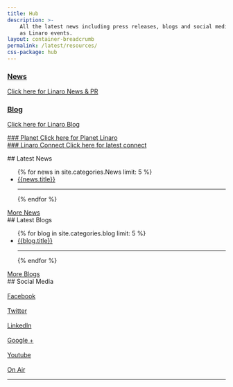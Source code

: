 ```yaml
---
title: Hub
description: >-
    All the latest news including press releases, blogs and social media as well
    as Linaro events.
layout: container-breadcrumb
permalink: /latest/resources/
css-package: hub
---
```


<div class="row hub-row">
<div class="col-sm-3 hub-block">
<a href="/blog/"><div class="hub-block-inner light hub-green" markdown="1">

### News
Click here for Linaro News &amp; PR

</div></a>
</div>
<div class="col-sm-3 hub-block">
<a href="/blog/"><div class="hub-block-inner light hub-blue" markdown="1">

### Blog
Click here for Linaro Blog

</div></a>
</div>
<div class="col-sm-3 hub-block">
<a href="/planet/"><div class="hub-block-inner light hub-pink" markdown="1">
### Planet
Click here for Planet Linaro
</div></a>
</div>
<div class="col-sm-3 hub-block">
<a href="https://connect.linaro.org"><div class="hub-block-inner light hub-grey" markdown="1">
### Linaro Connect
Click here for latest connect
</div></a>
</div>
<p>
</p>
</div>

<div class="row hub-row">
<div class="col-sm-4 text-center" markdown="1">
## Latest News
<ul class="nav nav-stacked">
{% for news in site.categories.News limit: 5 %}
<a href="{{news.url}}"><li>{{news.title}}</li></a><hr>
{% endfor %}
</ul>
<a href="/news/" class="btn btn-primary center-block">More News</a>
</div>

<div class="col-sm-4 text-center" markdown="1">
## Latest Blogs
<ul class="nav nav-stacked">
{% for blog in site.categories.blog limit: 5 %}
<a href="{{blog.url}}"><li>{{blog.title}}</li></a><hr>
{% endfor %}
</ul>
<a href="/blog/" class="btn btn-primary center-block">More Blogs</a>
</div>

<div class="col-sm-4" markdown="1">
## Social Media
<div class="row no-padding">
<div class="col-xs-4 hub-social-media-icon text-center">
<a href="https://wwww.facebook.com/{{site.data.company.facebook_username}}"><i class="icon-facebook"></i><br>
Facebook
</a>
</div>

<div class="col-xs-4 hub-social-media-icon text-center">
<a href="https://www.twitter.com/{{site.data.company.twitter_username}}"><i class="icon-twitter"></i><br>
Twitter
</a>
</div>
<div class="col-xs-4 hub-social-media-icon text-center">
<a href="https://www.linkedin.com/company/{{site.data.company.linkedin_username}}"><i class="icon-linkedin"></i><br>
LinkedIn
</a>
</div>
<div class="col-xs-4 hub-social-media-icon text-center">
<a href="https://plus.google.com/{{site.data.company.google_plus_username}}"><i class="icon-gplus"></i><br>
Google +
</a>
</div>
<div class="col-xs-4 hub-social-media-icon text-center">
<a href="https://www.youtube.com/user/{{site.data.company.youtube_username}}?sub_confirmation=1"><i class="icon-youtube"></i><br>
Youtube
</a>
</div>
<div class="col-xs-4 hub-social-media-icon text-center">
<a href="https://www.youtube.com/user/linaroOnAir?sub_confirmation=1"><i class="icon-youtube-play"></i><br>
On Air
</a>
</div>
</div>
<hr>
</div>
<p>
</p>
</div>
